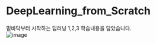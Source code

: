 # DeepLearning_from_Scratch
밑바닥부터 시작하는 딥러닝 1,2,3 학습내용을 담았습니다.  
![image](https://user-images.githubusercontent.com/76835313/137367074-9f6bd482-e828-4f8a-9533-63df0782c554.png)

